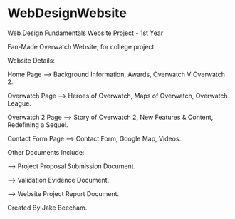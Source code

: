 # WebDesignWebsite
 Web Design Fundamentals Website Project - 1st Year

Fan-Made Overwatch Website, for college project.

Website Details:

Home Page -->  Background Information, Awards, Overwatch V Overwatch 2.

Overwatch Page -->  Heroes of Overwatch, Maps of Overwatch, Overwatch League.

Overwatch 2 Page -->  Story of Overwatch 2, New Features & Content, Redefining a Sequel.

Contact Form Page -->  Contact Form, Google Map, Videos.


Other Documents Include:

--> Project Proposal Submission Document.

--> Validation Evidence Document.

--> Website Project Report Document.


Created By Jake Beecham.
